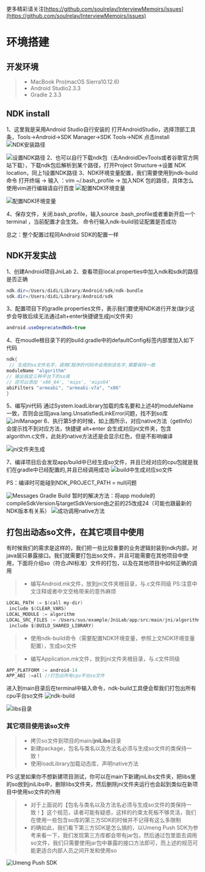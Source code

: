 更多精彩请关注[https://github.com/soulrelay/InterviewMemoirs/issues](https://github.com/soulrelay/InterviewMemoirs/issues)
# 环境搭建
## 开发环境
>* MacBook Pro(macOS Sierra10.12.6)
>* Android Studio2.3.3
>* Gradle 2.3.3
## NDK install
1、这里我是采用Android Studio自行安装的
打开AndroidStudio，选择顶部工具条，Tools->Android->SDK Manager->SDK Tools->NDK 点击install
![NDK安装路径](http://upload-images.jianshu.io/upload_images/1814304-c319d861eba7dd78.png?imageMogr2/auto-orient/strip%7CimageView2/2/w/1240)

![设置NDK路径](http://upload-images.jianshu.io/upload_images/1814304-e82eb5b296e03cef.png?imageMogr2/auto-orient/strip%7CimageView2/2/w/1240)
2、也可以自行下载ndk包（去AndroidDevTools或者谷歌官方网站下载），下载ndk包后解析到某个路径，打开Project Structure->设置 NDK location，同上1设置NDK路径
3、NDK环境变量配置，我们需要使用到ndk-build命令
打开终端 -> 输入 ：vim ~/.bash_profile -> 加入NDK 包的路径，具体怎么使用vim进行编辑请自行百度
![配置NDK环境变量](http://upload-images.jianshu.io/upload_images/1814304-6d44f903f6c4ba87.png?imageMogr2/auto-orient/strip%7CimageView2/2/w/1240)

![配置NDK环境变量](http://upload-images.jianshu.io/upload_images/1814304-243b593ae661aeff.png?imageMogr2/auto-orient/strip%7CimageView2/2/w/1240)

4、保存文件，关闭.bash_profile，输入source .bash_profile或者重新开启一个terminal ，当前配置才会生效。 命令行输入ndk-build验证配置是否成功

总之：整个配置过程同Android SDK的配置一样

## NDK开发实战
1、创建Android项目JniLab
2、查看项目local.properties中加入ndk和sdk的路径是否正确
``` java
ndk.dir=/Users/didi/Library/Android/sdk/ndk-bundle
sdk.dir=/Users/didi/Library/Android/sdk
```
3、配置项目下的gradle.properties文件，表示我们要使用NDK进行开发(缺少这步会导致后续无法通过alt+enter快捷键生成jni文件夹)
```java
android.useDeprecatedNdk=true
```
4、在moudle根目录下的的build.gradle中的defaultConfig标签内部里加入如下代码
```java
ndk{    
 // 生成的so文件名字，调用C程序的代码中会用到该名字,需要保持一致    
moduleName "algorithm"     
// 输出指定三种平台下的so库
// 还可以添加 'x86_64', 'mips', 'mips64'
abiFilters "armeabi", "armeabi-v7a", "x86" 
}

```
5、编写jni代码
通过System.loadLibrary加载的库名要和上述4的moduleName一致，否则会出现java.lang.UnsatisfiedLinkError问题，找不到so库
![JniManager](http://upload-images.jianshu.io/upload_images/1814304-02d78faa0b73af3b.png?imageMogr2/auto-orient/strip%7CimageView2/2/w/1240)
6、执行第5步的时候，如上图所示，对应native方法（getInfo）会提示找不到对应方法，快捷键 alt+enter 会生成对应jni文件夹，包含algorithm.c文件，此处的native方法还是会显示红色，但是不影响编译

![jni文件夹生成](http://upload-images.jianshu.io/upload_images/1814304-540912a349ea375f.png?imageMogr2/auto-orient/strip%7CimageView2/2/w/1240)

7、编译项目后会发现app/build中已经生成so文件，并且已经对应的cpu包就是我们在gradle中已经配置的,并且已经调用成功
![build中生成对应so文件](http://upload-images.jianshu.io/upload_images/1814304-9edf6fef9f874869.png?imageMogr2/auto-orient/strip%7CimageView2/2/w/1240)

PS：编译时可能碰到NDK_PROJECT_PATH = null问题

![Messages Gradle Build](http://upload-images.jianshu.io/upload_images/1814304-0c9285b2aa656d49.png?imageMogr2/auto-orient/strip%7CimageView2/2/w/1240)
暂时的解决方法：将app module的compileSdkVersion与targetSdkVersion由之前的25改成24（可能也跟最新的NDK版本有关系）
![成功调用native方法](http://upload-images.jianshu.io/upload_images/1814304-f5b254c6168ca723.jpg?imageMogr2/auto-orient/strip%7CimageView2/2/w/1240)

## 打包出动态so文件，在其它项目中使用
有时候我们的需求是这样的，我们把一些比较重要的业务逻辑封装到ndk内部，对java层只暴露接口。我们就需要打包出so文件，并且可能需要在其他项目中使用，下面将介绍so（符合JNI标准）文件的打包，以及在其他项目中如何正确的调用
>* 编写Android.mk文件，放到jni文件夹根目录，与.c文件同级
PS:注意中文注释或者中文空格带来的意外麻烦
```java
LOCAL_PATH := $(call my-dir)
 include $(CLEAR_VARS)
LOCAL_MODULE := algorithm
LOCAL_SRC_FILES := /Users/sus/example/JniLab/app/src/main/jni/algorithm.c
 include $(BUILD_SHARED_LIBRARY)
```

>* 使用ndk-build命令（需要配置NDK环境变量，参照上文NDK环境变量配置），生成so文件

>* 编写Application.mk文件，放到jni文件夹根目录，与.c文件同级
```java
APP_PLATFORM := android-14
APP_ABI :=all //打包出所有cpu平台so文件
```
进入到main目录后在terminal中输入命令，ndk-build工具便会帮我们打包出所有cpu平台so文件
![ndk-build](http://upload-images.jianshu.io/upload_images/1814304-f56a862e6e58fa61.png?imageMogr2/auto-orient/strip%7CimageView2/2/w/1240)

![libs目录](http://upload-images.jianshu.io/upload_images/1814304-c340ed34e5266040.png?imageMogr2/auto-orient/strip%7CimageView2/2/w/1240)
### 其它项目使用该so文件
>* 拷贝so文件到项目的main/**jniLibs**目录
>* 新建package，包名与类名以及方法名必须与生成so文件的类保持一致！
>* 使用loadLibrary加载动态库，声明native方法

PS:这里如果你不想新建项目测试，你可以在main下新建jniLibs文件夹，把libs里的so放到jniLibs中，删除libs文件夹，然后删除jni文件夹运行也会起到类似在新项目中使用so文件的作用
>* 对于上面说的【包名与类名以及方法名必须与生成so文件的类保持一致！】这个规范，读者可能有疑惑，这样的约束太死板不够灵活，我们在使用一些包含so库的第三方SDK的时候并不记得有这么多限制
>* 的确如此，我们看下第三方SDK是怎么搞的，以Umeng Push SDK为参考来看一下，我们发现第三方库都会带有jar包，然后通过包里面去调用so文件，我们只需要使用jar包中暴露的接口方法即可，而上述的规范可能更适合内部人员之间开发和使用so

![Umeng Push SDK](http://upload-images.jianshu.io/upload_images/1814304-e69df73d576805c7.png?imageMogr2/auto-orient/strip%7CimageView2/2/w/1240)
